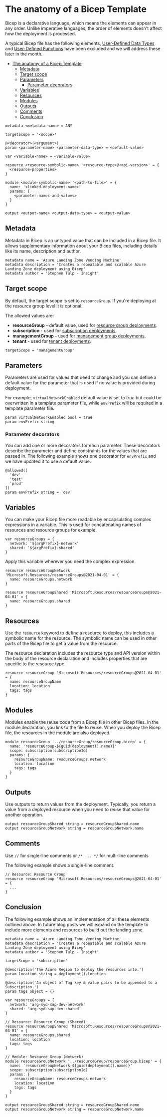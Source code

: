 # The anatomy of a Bicep Template

Bicep is a declarative language, which means the elements can appear in any order. Unlike imperative languages, the order of elements doesn't affect how the deployment is processed.

A typical Bicep file has the following elements, [User-Defined Data Types](https://learn.microsoft.com/en-us/azure/azure-resource-manager/bicep/user-defined-data-types) and [User-Defined Functions](https://learn.microsoft.com/en-us/azure/azure-resource-manager/bicep/user-defined-functions) have been excluded and we will address these later in the month.

- [The anatomy of a Bicep Template](#the-anatomy-of-a-bicep-template)
  - [Metadata](#metadata)
  - [Target scope](#target-scope)
  - [Parameters](#parameters)
    - [Parameter decorators](#parameter-decorators)
  - [Variables](#variables)
  - [Resources](#resources)
  - [Modules](#modules)
  - [Outputs](#outputs)
  - [Comments](#comments)
  - [Conclusion](#conclusion)

```bicep
metadata <metadata-name> = ANY

targetScope = '<scope>'

@<decorator>(<argument>)
param <parameter-name> <parameter-data-type> = <default-value>

var <variable-name> = <variable-value>

resource <resource-symbolic-name> '<resource-type>@<api-version>' = {
  <resource-properties>
}

module <module-symbolic-name> '<path-to-file>' = {
  name: '<linked-deployment-name>'
  params: {
    <parameter-names-and-values>
  }
}

output <output-name> <output-data-type> = <output-value>
```

## Metadata

Metadata in Bicep is an untyped value that can be included in a Bicep file. It allows supplementary information about your Bicep files, including details like its name, description and author.

```bicep
metadata name = 'Azure Landing Zone Vending Machine'
metadata description = 'Creates a repeatable and scalable Azure Landing Zone deployment using Bicep'
metadata author = 'Stephen Tulp - Insight'

```

## Target scope

By default, the target scope is set to `resourceGroup`. If you're deploying at the resource group level it is optional.

The allowed values are:

- **resourceGroup** - default value, used for [resource group deployments](deploy-to-resource-group.md).
- **subscription** - used for [subscription deployments](deploy-to-subscription.md).
- **managementGroup** - used for [management group deployments](deploy-to-management-group.md).
- **tenant** - used for [tenant deployments](deploy-to-tenant.md).

```bicep
targetScope = 'managementGroup'

```

## Parameters

Parameters are used for values that need to change and you can define a default value for the parameter that is used if no value is provided during deployment.

For example, `virtualNetworkEnabled` default value is set to *true* but could be overwritten in a template parameter file, while `envPrefix` will be required in a template parameter file.

```bicep
param virtualNetworkEnabled bool = true
param envPrefix string

```

### Parameter decorators

You can add one or more decorators for each parameter. These decorators describe the parameter and define constraints for the values that are passed in. The following example shows one decorator for `envPrefix` and we have updated it to use a default value.

```bicep
@allowed([
  'dev'
  'test'
  'prod'
])
param envPrefix string = 'dev'
```

## Variables

You can make your Bicep file more readable by encapsulating complex expressions in a variable. This is used for concatenating names of resources and resource groups for example.

```bicep
var resourceGroups = {
  network: '${argPrefix}-network'
  shared: '${argPrefix}-shared'
}
```

Apply this variable wherever you need the complex expression.

```bicep
resource resourceGroupNetwork 'Microsoft.Resources/resourceGroups@2021-04-01' = {
  name: resourceGroups.network
}

resource resourceGroupShared 'Microsoft.Resources/resourceGroups@2021-04-01' = {
  name: resourceGroups.shared
}

```

## Resources

Use the `resource` keyword to define a resource to deploy, this includes a symbolic name for the resource. The symbolic name can be used in other parts of the Bicep file to get a value from the resource.

The resource declaration includes the resource type and API version within the body of the resource declaration and includes properties that are specific to the resource type.

```bicep
resource resourceGroup 'Microsoft.Resources/resourceGroups@2021-04-01' = {
  name: resourceGroupName
  location: location
  tags: tags
}
```

## Modules

Modules enable the reuse code from a Bicep file in other Bicep files. In the module declaration, you link to the file to reuse. When you deploy the Bicep file, the resources in the module are also deployed.

```bicep
module resourceGroup '../resourceGroup/resourceGroup.bicep' = {
  name: 'resourceGroup-${guid(deployment().name)}'
  scope: subscription(subscriptionId)
  params: {
    resourceGroupName: resourceGroups.network
    location: location
    tags: tags
  }
}
```

## Outputs

Use outputs to return values from the deployment. Typically, you return a value from a deployed resource when you need to reuse that value for another operation.

```bicep
output resourceGroupShared string = resourceGroupShared.name
output resourceGroupNetwork string = resourceGroupNetwork.name

```

## Comments

Use `//` for single-line comments or `/* ... */` for multi-line comments

The following example shows a single-line comment.

```bicep
// Resource: Resource Group
resource resourceGroup 'Microsoft.Resources/resourceGroups@2021-04-01' = {
  ...
}
```

## Conclusion

The following example shows an implementation of all these elements outlined above. In future blog posts we will expand on the template to include more elements and resources to build out the landing zone.

```bicep
metadata name = 'Azure Landing Zone Vending Machine'
metadata description = 'Creates a repeatable and scalable Azure Landing Zone deployment using Bicep'
metadata author = 'Stephen Tulp - Insight'

targetScope = 'subscription'

@description('The Azure Region to deploy the resources into.')
param location string = deployment().location

@description('An object of Tag key & value pairs to be appended to a Subscription.')
param tags object = {}

var resourceGroups = {
  network: 'arg-syd-sap-dev-network'
  shared: 'arg-syd-sap-dev-shared'
}

// Resource: Resource Group (Shared)
resource resourceGroupShared 'Microsoft.Resources/resourceGroups@2021-04-01' = {
  name: resourceGroups.shared
  location: location
  tags: tags
}

// Module: Resource Group (Network)
module resourceGroupNetwork '../resourceGroup/resourceGroup.bicep' = {
  name: 'resourceGroupNetwork-${guid(deployment().name)}'
  scope: subscription(subscriptionId)
  params: {
    resourceGroupName: resourceGroups.network
    location: location
    tags: tags
  }
}

output resourceGroupShared string = resourceGroupShared.name
output resourceGroupNetwork string = resourceGroupNetwork.name

```
